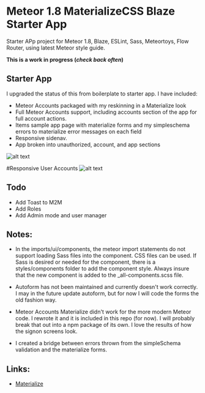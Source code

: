 # Meteor 1.8 MaterializeCSS Blaze Starter App

Starter APp project for Meteor 1.8, Blaze, ESLint, Sass, Meteortoys, Flow Router, using latest Meteor style guide.

**This is a work in progress (_check back often_)** 

## Starter App
I upgraded the status of this from boilerplate to starter app.
I have included:
* Meteor Accounts packaged with my reskinning in a Materialize look
* Full Meteor Accounts support, including accounts section of the app for full account actions.
* Items sample app page with materialize forms and my simpleschema errors to materialize error messages on each field
* Responsive sidenav.
* App broken into unauthorized, account, and app sections

![alt text][change-password]

#Responsive User Accounts
![alt text][sign-in]

[change-password]: https://github.com/DeannaBonds/meteor-1.8-materialize-blaze-boilerplate/raw/master/images/change-password.png "Change Password"
[sign-in]: https://github.com/DeannaBonds/meteor-1.8-materialize-blaze-boilerplate/raw/master/images/sign-in.png "Sign In"

## Todo
* Add Toast to M2M
* Add Roles
* Add Admin mode and user manager

## Notes:
* In the imports/ui/components, the meteor import statements do not support loading Sass files into the component.  CSS files can be used.  If Sass is desired or needed for the component, there is a styles/components folder to add the component style.  Always insure that the new component is added to the _all-components.scss file.

* Autoform has not been maintained and currently doesn't work correctly.  I may in the future update autoform, but for now I will code the forms the old fashion way.

* Meteor Accounts Materialize didn't work for the more modern Meteor code.  I rewrote it and it is included in this repo (for now).  I will probably break that out into a npm package of its own.  I love the results of how the signon screens look.

* I created a bridge between errors thrown from the simpleSchema validation and the materialize forms.

## Links:
 * [Materialize](https://materializecss.com)
